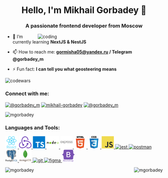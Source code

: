 <h1 align="center">Hello, I'm Mikhail Gorbadey 👋</h1>
<h3 align="center">A passionate frontend developer from Moscow</h3>
<img align="right" alt="coding" width="400" src="https://c.tenor.com/2uyENRmiUt0AAAAC/coding.gif">

- 🌱 I’m currently learning **NextJS & NestJS**

- 📫 How to reach me: **gormisha05@yandex.ru / Telegram @gorbadey_m**

- ⚡ Fun fact: **I can tell you what geosteering means**
<img alt="codewars" src="https://www.codewars.com/users/mgorbadey/badges/large">

<h3 align="left">Connect with me:</h3>
<p align="left">
<a href="https://t.me/gorbadey_m" target="blank"><img align="center" src="https://upload.wikimedia.org/wikipedia/commons/thumb/8/82/Telegram_logo.svg/2048px-Telegram_logo.svg.png" alt="@gorbadey_m" height="40" width="40" /></a>
<a href="https://linkedin.com/in/mikhail-gorbadey" target="blank"><img align="center" src="https://raw.githubusercontent.com/rahuldkjain/github-profile-readme-generator/master/src/images/icons/Social/linked-in-alt.svg" alt="mikhail-gorbadey" height="40" width="40" /></a>
<a href="https://instagram.com/@gorbadey_m" target="blank"><img align="center" src="https://raw.githubusercontent.com/rahuldkjain/github-profile-readme-generator/master/src/images/icons/Social/instagram.svg" alt="@gorbadey_m" height="40" width="40" /></a>
</p>

<p align="left"> <img src="https://komarev.com/ghpvc/?username=mgorbadey&label=Profile%20views&color=0e75b6&style=flat" alt="mgorbadey" /> </p>

<h3 align="left">Languages and Tools:</h3>
<p align="left"> <a href="https://reactjs.org/" target="_blank" rel="noreferrer"> <img src="https://raw.githubusercontent.com/devicons/devicon/master/icons/react/react-original-wordmark.svg" alt="react" width="40" height="40"/> </a> <a href="https://redux.js.org" target="_blank" rel="noreferrer"> <img src="https://raw.githubusercontent.com/devicons/devicon/master/icons/redux/redux-original.svg" alt="redux" width="40" height="40"/> </a> <a href="https://www.typescriptlang.org/" target="_blank" rel="noreferrer"> <img src="https://raw.githubusercontent.com/devicons/devicon/master/icons/typescript/typescript-original.svg" alt="typescript" width="40" height="40"/> </a><a href="https://nodejs.org" target="_blank" rel="noreferrer"> <img src="https://raw.githubusercontent.com/devicons/devicon/master/icons/nodejs/nodejs-original-wordmark.svg" alt="nodejs" width="40" height="40"/> </a><a href="https://expressjs.com" target="_blank" rel="noreferrer"> <img src="https://raw.githubusercontent.com/devicons/devicon/master/icons/express/express-original-wordmark.svg" alt="express" width="40" height="40"/></a><a href="https://www.w3.org/html/" target="_blank" rel="noreferrer"> <img src="https://raw.githubusercontent.com/devicons/devicon/master/icons/html5/html5-original-wordmark.svg" alt="html5" width="40" height="40"/> </a><a href="https://www.w3schools.com/css/" target="_blank" rel="noreferrer"> <img src="https://raw.githubusercontent.com/devicons/devicon/master/icons/css3/css3-original-wordmark.svg" alt="css3" width="40" height="40"/> </a><a href="https://developer.mozilla.org/en-US/docs/Web/JavaScript" target="_blank" rel="noreferrer"> <img src="https://raw.githubusercontent.com/devicons/devicon/master/icons/javascript/javascript-original.svg" alt="javascript" width="40" height="40"/> </a><a href="https://jestjs.io" target="_blank" rel="noreferrer"> <img src="https://www.vectorlogo.zone/logos/jestjsio/jestjsio-icon.svg" alt="jest" width="40" height="40"/> </a><a href="https://postman.com" target="_blank" rel="noreferrer"> <img src="https://www.vectorlogo.zone/logos/getpostman/getpostman-icon.svg" alt="postman" width="40" height="40"/> </a> <a href="https://www.postgresql.org" target="_blank" rel="noreferrer"> <img src="https://raw.githubusercontent.com/devicons/devicon/master/icons/postgresql/postgresql-original-wordmark.svg" alt="postgresql" width="40" height="40"/> </a><a href="https://www.mongodb.com/" target="_blank" rel="noreferrer"> <img src="https://raw.githubusercontent.com/devicons/devicon/master/icons/mongodb/mongodb-original-wordmark.svg" alt="mongodb" width="40" height="40"/> </a> <a href="https://git-scm.com/" target="_blank" rel="noreferrer"> <img src="https://www.vectorlogo.zone/logos/git-scm/git-scm-icon.svg" alt="git" width="40" height="40"/> </a> <a href="https://www.figma.com/" target="_blank" rel="noreferrer"> <img src="https://www.vectorlogo.zone/logos/figma/figma-icon.svg" alt="figma" width="40" height="40"/> </a> <a href="https://getbootstrap.com" target="_blank" rel="noreferrer"> <img src="https://raw.githubusercontent.com/devicons/devicon/master/icons/bootstrap/bootstrap-plain-wordmark.svg" alt="bootstrap" width="40" height="40"/> </a></p>

<p><img align="left" src="https://github-readme-stats.vercel.app/api/top-langs?username=mgorbadey&show_icons=true&locale=en&layout=compact" alt="mgorbadey" /></p>

<p><img align="right" height="150" src="https://github-readme-streak-stats.herokuapp.com/?user=mgorbadey&" alt="mgorbadey" /></p>
